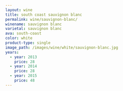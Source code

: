 ```yaml
---
layout: wine
title: south coast sauvignon blanc
permalink: wine/sauvignon-blanc/
winename: sauvignon blanc
varietal: sauvignon blanc
ava: south-coast
color: white
product-type: single
image_path: /images/wine/white/sauvignon-blanc.jpg
years:
  - year: 2013
    price: 28
  - year: 2014
    price: 28
  - year: 2015
    price: 48
---
```



